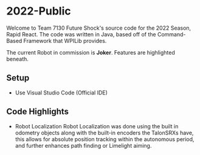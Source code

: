 # 2022-Public

Welcome to Team 7130 Future Shock's source code for the 2022 Season, Rapid React. The code was written in Java, based off of the Command-Based Framework that WPILib provides.

The current Robot in commission is **Joker**. Features are highlighted beneath.

## Setup
- Use Visual Studio Code (Official IDE)


## Code Highlights
- Robot Localization
Robot Localization was done using the built in odometry objects along with the built-in encoders the TalonSRXs have, this allows for absolute position tracking within the autonomous period, and further enhances path finding or Limelight aiming.
